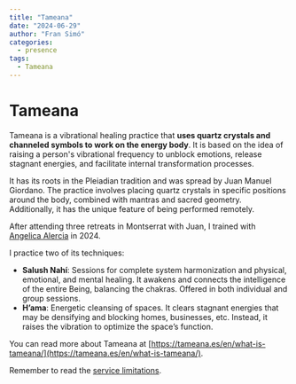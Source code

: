```yaml
---
title: "Tameana"
date: "2024-06-29"
author: "Fran Simó"
categories:
  - presence
tags: 
  - Tameana
---
```

# Tameana  

Tameana is a vibrational healing practice that **uses quartz crystals and channeled symbols to work on the energy body**. It is based on the idea of raising a person's vibrational frequency to unblock emotions, release stagnant energies, and facilitate internal transformation processes.  

It has its roots in the Pleiadian tradition and was spread by Juan Manuel Giordano. The practice involves placing quartz crystals in specific positions around the body, combined with mantras and sacred geometry. Additionally, it has the unique feature of being performed remotely.  

After attending three retreats in Montserrat with Juan, I trained with [Angelica Alercia](https://www.instagram.com/angelica.alercia.ser/) in 2024.  

I practice two of its techniques:  

- **Salush Nahí**: Sessions for complete system harmonization and physical, emotional, and mental healing. It awakens and connects the intelligence of the entire Being, balancing the chakras. Offered in both individual and group sessions.  
- **H’ama**: Energetic cleansing of spaces. It clears stagnant energies that may be densifying and blocking homes, businesses, etc. Instead, it raises the vibration to optimize the space’s function.  

You can read more about Tameana at [https://tameana.es/en/what-is-tameana/](https://tameana.es/en/what-is-tameana/).  

Remember to read the [service limitations](../prices/#límites-del-servicio).  
